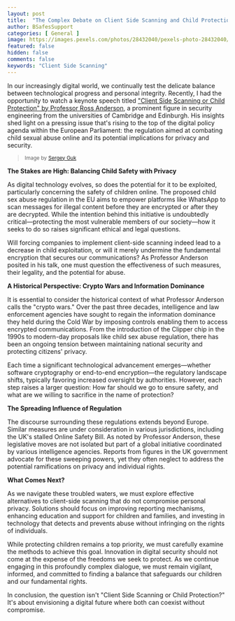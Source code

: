 ```yaml
---
layout: post
title:  "The Complex Debate on Client Side Scanning and Child Protection"
author: BSafesSupport
categories: [ General ]
image: https://images.pexels.com/photos/28432040/pexels-photo-28432040/free-photo-of-vibrant-street-scene-in-mumbai-india.jpeg?auto=compress&cs=tinysrgb&w=1260&h=750&dpr=2 
featured: false 
hidden: false
comments: false
keywords: "Client Side Scanning"
---
```


In our increasingly digital world, we continually test the delicate balance between technological progress and personal integrity. Recently, I had the opportunity to watch a keynote speech titled ["Client Side Scanning or Child Protection" by Professor Ross Anderson](https://www.youtube.com/watch?v=NYwILXgOCzc), a prominent figure in security engineering from the universities of Cambridge and Edinburgh. His insights shed light on a pressing issue that's rising to the top of the digital policy agenda within the European Parliament: the regulation aimed at combating child sexual abuse online and its potential implications for privacy and security.

> <sup>Image by <a href="https://www.pexels.com/photo/vibrant-street-scene-in-mumbai-india-28432040/">Sergey Guk</a></sup>

**The Stakes are High: Balancing Child Safety with Privacy**

As digital technology evolves, so does the potential for it to be exploited, particularly concerning the safety of children online. The proposed child sex abuse regulation in the EU aims to empower platforms like WhatsApp to scan messages for illegal content before they are encrypted or after they are decrypted. While the intention behind this initiative is undoubtedly critical—protecting the most vulnerable members of our society—how it seeks to do so raises significant ethical and legal questions.

Will forcing companies to implement client-side scanning indeed lead to a decrease in child exploitation, or will it merely undermine the fundamental encryption that secures our communications? As Professor Anderson posited in his talk, one must question the effectiveness of such measures, their legality, and the potential for abuse.

**A Historical Perspective: Crypto Wars and Information Dominance**

It is essential to consider the historical context of what Professor Anderson calls the "crypto wars." Over the past three decades, intelligence and law enforcement agencies have sought to regain the information dominance they held during the Cold War by imposing controls enabling them to access encrypted communications. From the introduction of the Clipper chip in the 1990s to modern-day proposals like child sex abuse regulation, there has been an ongoing tension between maintaining national security and protecting citizens' privacy.

Each time a significant technological advancement emerges—whether software cryptography or end-to-end encryption—the regulatory landscape shifts, typically favoring increased oversight by authorities. However, each step raises a larger question: How far should we go to ensure safety, and what are we willing to sacrifice in the name of protection?

**The Spreading Influence of Regulation**

The discourse surrounding these regulations extends beyond Europe. Similar measures are under consideration in various jurisdictions, including the UK's stalled Online Safety Bill. As noted by Professor Anderson, these legislative moves are not isolated but part of a global initiative coordinated by various intelligence agencies. Reports from figures in the UK government advocate for these sweeping powers, yet they often neglect to address the potential ramifications on privacy and individual rights.

**What Comes Next?**

As we navigate these troubled waters, we must explore effective alternatives to client-side scanning that do not compromise personal privacy. Solutions should focus on improving reporting mechanisms, enhancing education and support for children and families, and investing in technology that detects and prevents abuse without infringing on the rights of individuals.

While protecting children remains a top priority, we must carefully examine the methods to achieve this goal. Innovation in digital security should not come at the expense of the freedoms we seek to protect. As we continue engaging in this profoundly complex dialogue, we must remain vigilant, informed, and committed to finding a balance that safeguards our children and our fundamental rights.

In conclusion, the question isn't "Client Side Scanning or Child Protection?" It's about envisioning a digital future where both can coexist without compromise.
